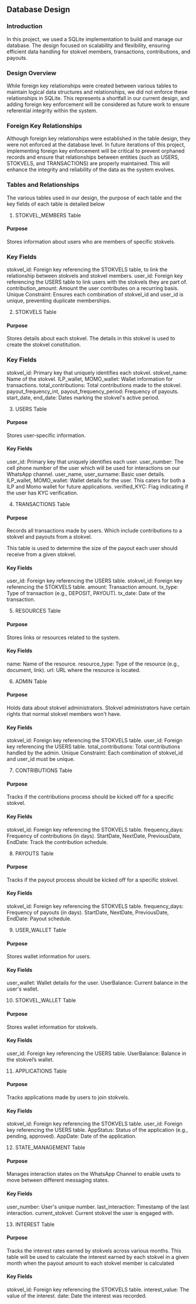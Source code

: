 ## Database Design

### Introduction

In this project, we used a SQLite implementation to build and manage our database. The design focused on scalability and flexibility, ensuring efficient data handling for stokvel members, transactions, contributions, and payouts.

### Design Overview

While foreign key relationships were created between various tables to maintain logical data structures and relationships, we did not enforce these relationships in SQLite. This represents a shortfall in our current design, and adding foreign key enforcement will be considered as future work to ensure referential integrity within the system.

### Foreign Key Relationships
Although foreign key relationships were established in the table design, they were not enforced at the database level. In future iterations of this project, implementing foreign key enforcement will be critical to prevent orphaned records and ensure that relationships between entities (such as USERS, STOKVELS, and TRANSACTIONS) are properly maintained. This will enhance the integrity and reliability of the data as the system evolves.

### Tables and Relationships

The  various tables used in our design, the purpose of each table and the key fields of each table is detailed below 

1. STOKVEL_MEMBERS Table

#### Purpose

Stores information about users who are members of specific stokvels.

### Key Fields
stokvel_id: Foreign key referencing the STOKVELS table, to link the relationship between stokvels and stokvel members.
user_id: Foreign key referencing the USERS table to link users with the stokvels they are part of.
contribution_amount: Amount the user contributes on a recurring basis. 
Unique Constraint: Ensures each combination of stokvel_id and user_id is unique, preventing duplicate memberships.

2. STOKVELS Table

#### Purpose 

Stores details about each stokvel. The details in this stokvel is used to create the stokvel constitution.

### Key Fields

stokvel_id: Primary key that uniquely identifies each stokvel.
stokvel_name: Name of the stokvel.
ILP_wallet, MOMO_wallet: Wallet information for transactions.
total_contributions: Total contributions made to the stokvel.
payout_frequency_int, payout_frequency_period: Frequency of payouts.
start_date, end_date: Dates marking the stokvel's active period.

3. USERS Table

#### Purpose 

Stores user-specific information.

#### Key Fields

user_id: Primary key that uniquely identifies each user.
user_number: The cell phone number of the user which will be used for interactions on our WhatsApp channel.
user_name, user_surname: Basic user details.
ILP_wallet, MOMO_wallet: Wallet details for the user. This caters for both a ILP and Momo wallet for future applications.
verified_KYC: Flag indicating if the user has KYC verification.

4. TRANSACTIONS Table

#### Purpose 

Records all transactions made by users. Which include contributions to a stokvel and payouts from a stokvel.

This table is used to determine the size of the payout each user should receive from a given stokvel. 

#### Key Fields

user_id: Foreign key referencing the USERS table.
stokvel_id: Foreign key referencing the STOKVELS table.
amount: Transaction amount.
tx_type: Type of transaction (e.g., DEPOSIT, PAYOUT).
tx_date: Date of the transaction.

5. RESOURCES Table

#### Purpose 

Stores links or resources related to the system.

#### Key Fields

name: Name of the resource.
resource_type: Type of the resource (e.g., document, link).
url: URL where the resource is located.

6. ADMIN Table

#### Purpose 

Holds data about stokvel administrators. Stokvel administrators have certain rights that normal stokvel members won't have. 

#### Key Fields

stokvel_id: Foreign key referencing the STOKVELS table.
user_id: Foreign key referencing the USERS table.
total_contributions: Total contributions handled by the admin.
Unique Constraint: Each combination of stokvel_id and user_id must be unique.

7. CONTRIBUTIONS Table

#### Purpose 

Tracks if the contributions process should be kicked off for a specific stokvel. 

#### Key Fields
stokvel_id: Foreign key referencing the STOKVELS table.
frequency_days: Frequency of contributions (in days).
StartDate, NextDate, PreviousDate, EndDate: Track the contribution schedule.

8. PAYOUTS Table

#### Purpose 

Tracks if the payout process should be kicked off for a specific stokvel. 

#### Key Fields

stokvel_id: Foreign key referencing the STOKVELS table.
frequency_days: Frequency of payouts (in days).
StartDate, NextDate, PreviousDate, EndDate: Payout schedule.

9. USER_WALLET Table

#### Purpose 

Stores wallet information for users.

#### Key Fields

user_wallet: Wallet details for the user.
UserBalance: Current balance in the user's wallet.

10. STOKVEL_WALLET Table

#### Purpose 

Stores wallet information for stokvels.

#### Key Fields

user_id: Foreign key referencing the USERS table.
UserBalance: Balance in the stokvel’s wallet.

11. APPLICATIONS Table

#### Purpose 

Tracks applications made by users to join stokvels.

#### Key Fields

stokvel_id: Foreign key referencing the STOKVELS table.
user_id: Foreign key referencing the USERS table.
AppStatus: Status of the application (e.g., pending, approved).
AppDate: Date of the application.

12. STATE_MANAGEMENT Table

#### Purpose 

Manages interaction states on the WhatsApp Channel to enable usets to move between different messaging states.

#### Key Fields

user_number: User's unique number.
last_interaction: Timestamp of the last interaction.
current_stokvel: Current stokvel the user is engaged with.

13. INTEREST Table

#### Purpose 

Tracks the interest rates earned by stokvels across various months. This table will be used to calculate the interest earned by each stokvel in a given month when the payout amount to each stokvel member is calculated

#### Key Fields

stokvel_id: Foreign key referencing the STOKVELS table.
interest_value: The value of the interest.
date: Date the interest was recorded.